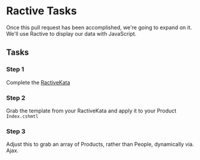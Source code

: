 # Ractive Tasks

Once this pull request has been accomplished, we're going to expand on it. We'll use Ractive to display our data with JavaScript.

## Tasks

### Step 1

Complete the [RactiveKata](https://github.com/truecodersio/RactiveKata)

### Step 2

Grab the template from your RactiveKata and apply it to your Product `Index.cshmtl`

### Step 3

Adjust this to grab an array of Products, rather than People, dynamically via. Ajax.
